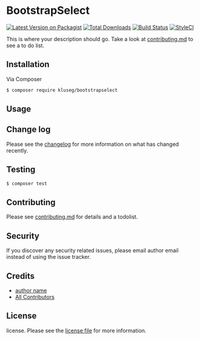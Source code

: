 # BootstrapSelect

[![Latest Version on Packagist][ico-version]][link-packagist]
[![Total Downloads][ico-downloads]][link-downloads]
[![Build Status][ico-travis]][link-travis]
[![StyleCI][ico-styleci]][link-styleci]

This is where your description should go. Take a look at [contributing.md](contributing.md) to see a to do list.

## Installation

Via Composer

``` bash
$ composer require kluseg/bootstrapselect
```

## Usage

## Change log

Please see the [changelog](changelog.md) for more information on what has changed recently.

## Testing

``` bash
$ composer test
```

## Contributing

Please see [contributing.md](contributing.md) for details and a todolist.

## Security

If you discover any security related issues, please email author email instead of using the issue tracker.

## Credits

- [author name][link-author]
- [All Contributors][link-contributors]

## License

license. Please see the [license file](license.md) for more information.

[ico-version]: https://img.shields.io/packagist/v/kluseg/bootstrapselect.svg?style=flat-square
[ico-downloads]: https://img.shields.io/packagist/dt/kluseg/bootstrapselect.svg?style=flat-square
[ico-travis]: https://img.shields.io/travis/kluseg/bootstrapselect/master.svg?style=flat-square
[ico-styleci]: https://styleci.io/repos/12345678/shield

[link-packagist]: https://packagist.org/packages/kluseg/bootstrapselect
[link-downloads]: https://packagist.org/packages/kluseg/bootstrapselect
[link-travis]: https://travis-ci.org/kluseg/bootstrapselect
[link-styleci]: https://styleci.io/repos/12345678
[link-author]: https://github.com/kluseg
[link-contributors]: ../../contributors
